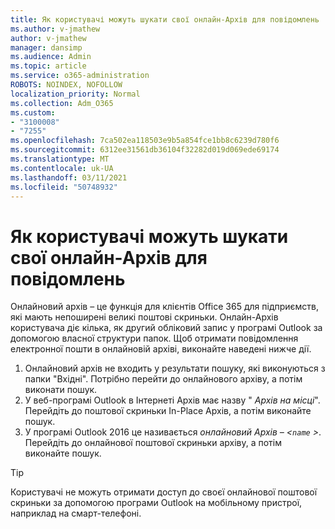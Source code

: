 ```yaml
---
title: Як користувачі можуть шукати свої онлайн-Архів для повідомлень
ms.author: v-jmathew
author: v-jmathew
manager: dansimp
ms.audience: Admin
ms.topic: article
ms.service: o365-administration
ROBOTS: NOINDEX, NOFOLLOW
localization_priority: Normal
ms.collection: Adm_O365
ms.custom:
- "3100008"
- "7255"
ms.openlocfilehash: 7ca502ea118503e9b5a854fce1bb8c6239d780f6
ms.sourcegitcommit: 6312ee31561db36104f32282d019d069ede69174
ms.translationtype: MT
ms.contentlocale: uk-UA
ms.lasthandoff: 03/11/2021
ms.locfileid: "50748932"
---
```

# <a name="how-users-can-search-their-online-archive-for-messages"></a>Як користувачі можуть шукати свої онлайн-Архів для повідомлень

Онлайновий архів – це функція для клієнтів Office 365 для підприємств, які мають непоширені великі поштові скриньки. Онлайн-Архів користувача діє кілька, як другий обліковий запис у програмі Outlook за допомогою власної структури папок. Щоб отримати повідомлення електронної пошти в онлайновій архіві, виконайте наведені нижче дії.

1. Онлайновий архів не входить у результати пошуку, які виконуються з папки "Вхідні". Потрібно перейти до онлайнового архіву, а потім виконати пошук.
2. У веб-програмі Outlook в Інтернеті Архів має назву " *Архів на місці*". Перейдіть до поштової скриньки In-Place Архів, а потім виконайте пошук.
3. У програмі Outlook 2016 це називається *онлайновий Архів – <`name` >*. Перейдіть до онлайнової поштової скриньки архіву, а потім виконайте пошук.

> [!TIP]
> Користувачі не можуть отримати доступ до своєї онлайнової поштової скриньки за допомогою програми Outlook на мобільному пристрої, наприклад на смарт-телефоні.
